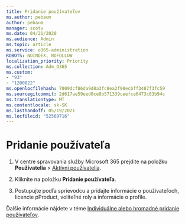 ```yaml
---
title: Pridanie používateľov
ms.author: pebaum
author: pebaum
manager: scotv
ms.date: 04/21/2020
ms.audience: Admin
ms.topic: article
ms.service: o365-administration
ROBOTS: NOINDEX, NOFOLLOW
localization_priority: Priority
ms.collection: Adm_O365
ms.custom:
- "93"
- "1200022"
ms.openlocfilehash: 7009dcf86da9d8a3fc8ea2f90ecbff3487f3fc59
ms.sourcegitcommit: 2d617ae59eed0ce8b571339ceefce6473c03b94c
ms.translationtype: MT
ms.contentlocale: sk-SK
ms.lasthandoff: 05/19/2021
ms.locfileid: "52569716"
---
```

# <a name="add-a-user"></a>Pridanie používateľa

1. V centre spravovania služby Microsoft 365 prejdite na položku **Používatelia** > [Aktívni používatelia](https://admin.microsoft.com/Adminportal/Home?source=applauncher#/users).

2. Kliknite na položku **Pridanie používateľa**.

3. Postupujte podľa sprievodcu a pridajte informácie o používateľoch, licencie pProduct, voliteľné roly a informácie o profile.

Ďalšie informácie nájdete v téme [Individuálne alebo hromadné pridanie používateľov](/microsoft-365/admin/add-users/add-users).